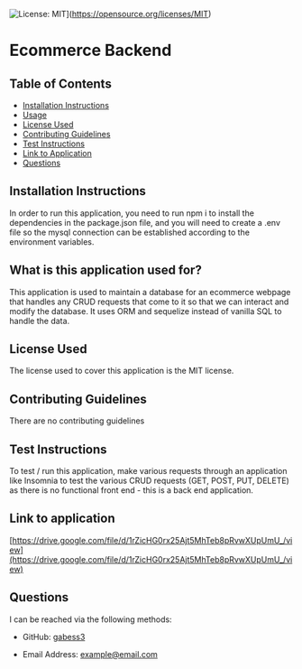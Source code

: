 
  
  ![License: MIT](https://img.shields.io/badge/License-MIT-yellow.svg)](https://opensource.org/licenses/MIT)  

  # Ecommerce Backend



  ## Table of Contents  

  * [Installation Instructions](#installation-instructions)  
  * [Usage](#what-is-this-application-used-for)  
  * [License Used](#license-used)  
  * [Contributing Guidelines](#contributing-guidelines)  
  * [Test Instructions](#test-instructions)
  * [Link to Application](#link-to-application)  
  * [Questions](#questions)  


  ## Installation Instructions   

  In order to run this application, you need to run npm i to install the dependencies in the package.json file, and you will need to create a .env file so the mysql connection can be established according to the environment variables. 


  ## What is this application used for?  

  This application is used to maintain a database for an ecommerce webpage that handles any CRUD requests that come to it so that we can interact and modify the database. It uses ORM and sequelize instead of vanilla SQL to handle the data.  


  ## License Used  

  The license used to cover this application is the MIT license.  


  ## Contributing Guidelines 

  There are no contributing guidelines  

  ## Test Instructions 


  To test / run this application, make various requests through an application like Insomnia to test the various CRUD requests (GET, POST, PUT, DELETE) as there is no functional front end - this is a back end application.   

  ## Link to application

  [https://drive.google.com/file/d/1rZicHG0rx25Ajt5MhTeb8pRvwXUpUmU_/view](https://drive.google.com/file/d/1rZicHG0rx25Ajt5MhTeb8pRvwXUpUmU_/view)

  ## Questions  

  I can be reached via the following methods:

  * GitHub: [gabess3](https://github.com/gabess3)  

  * Email Address: example@email.com    

